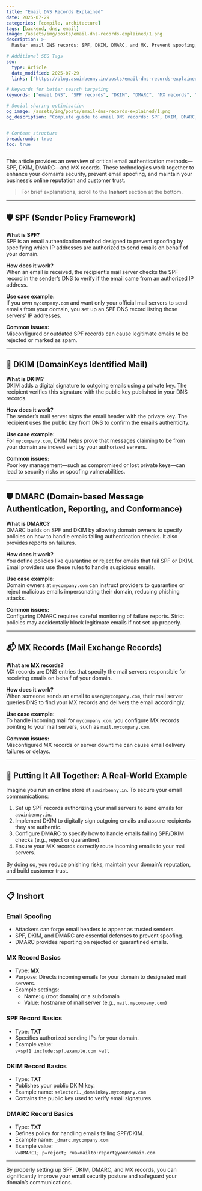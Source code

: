 ```yaml
---
title: "Email DNS Records Explained"
date: 2025-07-29
categories: [compile, architecture]
tags: [backend, dns, email]
image: /assets/img/posts/email-dns-records-explained/1.png
description: >-
  Master email DNS records: SPF, DKIM, DMARC, and MX. Prevent spoofing, secure your domain, and build customer trust with proper authentication.

# Additional SEO Tags
seo:
  type: Article
  date_modified: 2025-07-29
  links: ["https://blog.aswinbenny.in/posts/email-dns-records-explained/"]

# Keywords for better search targeting
keywords: ["email DNS", "SPF records", "DKIM", "DMARC", "MX records", "email authentication", "domain security", "email spoofing prevention"]

# Social sharing optimization
og_image: /assets/img/posts/email-dns-records-explained/1.png
og_description: "Complete guide to email DNS records: SPF, DKIM, DMARC, and MX records for domain security"


# Content structure
breadcrumbs: true
toc: true
---
```





This article provides an overview of critical email authentication methods—SPF, DKIM, DMARC—and MX records. These technologies work together to enhance your domain’s security, prevent email spoofing, and maintain your business’s online reputation and customer trust.

> For brief explanations, scroll to the **Inshort** section at the bottom.

---

## 🛡️ SPF (Sender Policy Framework)

**What is SPF?**  
SPF is an email authentication method designed to prevent spoofing by specifying which IP addresses are authorized to send emails on behalf of your domain.

**How does it work?**  
When an email is received, the recipient’s mail server checks the SPF record in the sender’s DNS to verify if the email came from an authorized IP address.

**Use case example:**  
If you own `mycompany.com` and want only your official mail servers to send emails from your domain, you set up an SPF DNS record listing those servers’ IP addresses.

**Common issues:**  
Misconfigured or outdated SPF records can cause legitimate emails to be rejected or marked as spam.

---

## 🔑 DKIM (DomainKeys Identified Mail)

**What is DKIM?**  
DKIM adds a digital signature to outgoing emails using a private key. The recipient verifies this signature with the public key published in your DNS records.

**How does it work?**  
The sender’s mail server signs the email header with the private key. The recipient uses the public key from DNS to confirm the email’s authenticity.

**Use case example:**  
For `mycompany.com`, DKIM helps prove that messages claiming to be from your domain are indeed sent by your authorized servers.

**Common issues:**  
Poor key management—such as compromised or lost private keys—can lead to security risks or spoofing vulnerabilities.

---

## 🛡️ DMARC (Domain-based Message Authentication, Reporting, and Conformance)

**What is DMARC?**  
DMARC builds on SPF and DKIM by allowing domain owners to specify policies on how to handle emails failing authentication checks. It also provides reports on failures.

**How does it work?**  
You define policies like quarantine or reject for emails that fail SPF or DKIM. Email providers use these rules to handle suspicious emails.

**Use case example:**  
Domain owners at `mycompany.com` can instruct providers to quarantine or reject malicious emails impersonating their domain, reducing phishing attacks.

**Common issues:**  
Configuring DMARC requires careful monitoring of failure reports. Strict policies may accidentally block legitimate emails if not set up properly.

---

## 📬 MX Records (Mail Exchange Records)

**What are MX records?**  
MX records are DNS entries that specify the mail servers responsible for receiving emails on behalf of your domain.

**How does it work?**  
When someone sends an email to `user@mycompany.com`, their mail server queries DNS to find your MX records and delivers the email accordingly.

**Use case example:**  
To handle incoming mail for `mycompany.com`, you configure MX records pointing to your mail servers, such as `mail.mycompany.com`.

**Common issues:**  
Misconfigured MX records or server downtime can cause email delivery failures or delays.

---

## 🔗 Putting It All Together: A Real-World Example

Imagine you run an online store at `aswinbenny.in`. To secure your email communications:

1. Set up SPF records authorizing your mail servers to send emails for `aswinbenny.in`.
2. Implement DKIM to digitally sign outgoing emails and assure recipients they are authentic.
3. Configure DMARC to specify how to handle emails failing SPF/DKIM checks (e.g., reject or quarantine).
4. Ensure your MX records correctly route incoming emails to your mail servers.

By doing so, you reduce phishing risks, maintain your domain’s reputation, and build customer trust.

---

## 📋 Inshort

### Email Spoofing

- Attackers can forge email headers to appear as trusted senders.
- SPF, DKIM, and DMARC are essential defenses to prevent spoofing.
- DMARC provides reporting on rejected or quarantined emails.

### MX Record Basics

- Type: **MX**
- Purpose: Directs incoming emails for your domain to designated mail servers.
- Example settings:
  - Name: `@` (root domain) or a subdomain
  - Value: hostname of mail server (e.g., `mail.mycompany.com`)

### SPF Record Basics

- Type: **TXT**
- Specifies authorized sending IPs for your domain.
- Example value:  
  `v=spf1 include:spf.example.com ~all`

### DKIM Record Basics

- Type: **TXT**
- Publishes your public DKIM key.
- Example name: `selector1._domainkey.mycompany.com`
- Contains the public key used to verify email signatures.

### DMARC Record Basics

- Type: **TXT**
- Defines policy for handling emails failing SPF/DKIM.
- Example name: `_dmarc.mycompany.com`
- Example value:  
  `v=DMARC1; p=reject; rua=mailto:report@yourdomain.com`

---

By properly setting up SPF, DKIM, DMARC, and MX records, you can significantly improve your email security posture and safeguard your domain’s communications.
